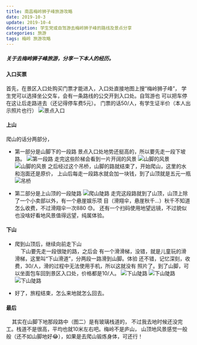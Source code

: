 ```yaml
---
title: 南昌梅岭狮子峰旅游攻略
date: 2019-10-3
update: 2019-10-4
description: 学生党或自驾游去梅岭狮子峰的路线及景点分享
categories: 旅游
tags: 梅岭 旅游攻略
---
```


##### 关于去梅岭狮子峰旅游，分享一下本人的经历。
#### 入口买票
   首先，在景区入口处购买门票才能进入，入口处直接地图上搜“梅岭狮子峰”，
学生党可以选择坐公交车，会有一条路线的公交开到入口处。自驾游也
可以把车停在这让后走路进去（还记得停车费5元）。
门票的话50/人，有学生证半价（本人出示照片也行）
![景点入口](/post_image/rukou.jpg "景点入口")

#### 上山
爬山的话分两部分，
* 第一部分是山脚下的一段路
   景点入口处地势还挺高的，所以要先走一段下坡路。
![第一段路](/post_image/shanjiao1.jpg "第一段路")
   走完这些阶梯会看到一片开阔的风景
![山脚的风景](/post_image/shanjiao2.jpg "山脚的风景")
![山脚的风景](/post_image/shanjiao3.jpg "山脚的风景")
   之后经过这个吊桥，山脚的路就结束了，开始爬山，这里的水和泡面还是原价，
上山后每走一段路水就会加一块钱，到了山顶就是五元一瓶
![吊桥](/post_image/shanjiao4.jpg "吊桥")

* 第二部分是上山顶的一段陡路
![爬山陡路](/post_image/shangshan1.jpg "爬山陡路") 
   走完这段路就到了山顶，山顶上除了一个小卖部以外，有一个悬崖娱乐项
目（滑翔伞，悬崖秋千...）秋千不知道怎么收费，不过滑翔伞一次880 😓。
还有一个扫码使用地望远镜，不过貌似也没啥好看地风景值得远望，纯属体验。


#### 下山

* 爬到山顶后，继续向前走下山<br>
&nbsp;&nbsp;&nbsp;&nbsp;下山要先走一段很陡的路，之后会
有一个滑滑梯，没错，就是儿童玩的滑滑梯，这里叫“下山滑道”，分两段一路滑到山脚。体验
还不错，记忆深刻，收费，30/人，滑的过程中无法使用手机，所以这就没有
照片了。到了山脚，可以坐面包车回到景区入口处，价格都是10/人。
![下山陡路](/post_image/xiashan1.jpg "下山陡路")
![下山陡路](/post_image/xiashan2.jpg "下山陡路")
![下山陡路](/post_image/xiashan3.jpg "下山陡路")

* 好了，旅程结束，怎么来地就怎么回去。

#### 最后

&nbsp;&nbsp;&nbsp;&nbsp;其实在山脚下地那段路中（图二）是有玻璃栈道的，
不过我去地时候还没完工。栈道不是很高，平均也就10米左右吧。梅岭不是庐山，
山顶地风景感觉一般般（还不如山脚地好😂），如果是去爬山锻炼身体，可还行！



